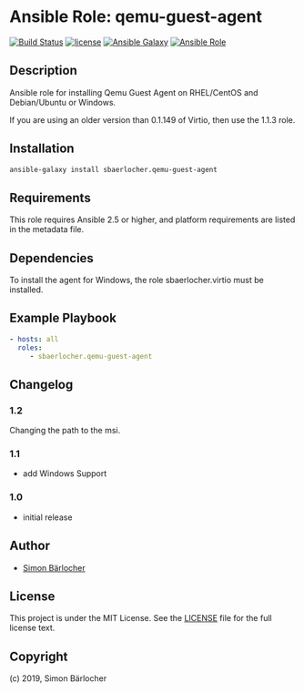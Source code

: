 # Ansible Role: qemu-guest-agent

[![Build Status](https://img.shields.io/travis/sbaerlocher/ansible.qemu-guest-agent.svg?branch=master&style=popout-square)](https://travis-ci.org/sbaerlocher/ansible.qemu-guest-agent) [![license](https://img.shields.io/github/license/mashape/apistatus.svg?style=popout-square)](https://sbaerlo.ch/licence) [![Ansible Galaxy](http://img.shields.io/badge/ansible--galaxy-qemu--guest--agent-blue.svg?style=popout-square)](https://galaxy.ansible.com/sbaerlocher/qemu-guest-agent) [![Ansible Role](https://img.shields.io/ansible/role/d/25023.svg?style=popout-square)](https://galaxy.ansible.com/sbaerlocher/qemu-guest-agent)

## Description

Ansible role for installing Qemu Guest Agent on RHEL/CentOS and Debian/Ubuntu or Windows.

If you are using an older version than 0.1.149 of Virtio, then use the 1.1.3 role.

## Installation

```bash
ansible-galaxy install sbaerlocher.qemu-guest-agent
```

## Requirements

This role requires Ansible 2.5 or higher, and platform requirements are listed
in the metadata file.

## Dependencies

To install the agent for Windows, the role sbaerlocher.virtio must be installed.

## Example Playbook

```yml
- hosts: all
  roles:
     - sbaerlocher.qemu-guest-agent
```

## Changelog

### 1.2

Changing the path to the msi. 

### 1.1

* add Windows Support

### 1.0

* initial release

## Author

* [Simon Bärlocher](https://sbaerlocher.ch)

## License

This project is under the MIT License. See the [LICENSE](https://sbaerlo.ch/licence) file for the full license text.

## Copyright

(c) 2019, Simon Bärlocher
